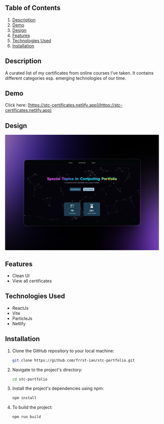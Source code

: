 ## Table of Contents

1. [Description](#description)
1. [Demo](#demo)
1. [Design](#design)
1. [Features](#features)
1. [Technologies Used](#technologies-used)
1. [Installation](#installation)

## Description

A curated list of my certificates from online courses I've taken. It contains different categories esp. emerging technologies of our time. 

## Demo

Click here: [https://stc-certificates.netlify.app](https://stc-certificates.netlify.app)

## Design

<div align='center'>
<img src='/public/screenshots/740_1x_shots_so.png' alt='Screenshot of desktop design'>
</div>

## Features

- Clean UI
- View all certificates

## Technologies Used

- ReactJs
- Vite
- ParticleJs
- Netlify

## Installation

1. Clone the GitHub repository to your local machine:

   ```bash
   git clone https://github.com/frrst-ian/stc-portfolio.git
   ```

2. Navigate to the project's directory:

   ```bash
   cd stc-portfolio
   ```

3. Install the project's dependencies using npm:

   ```bash
   npm install
   ```

4. To build the project:

   ```bash
   npm run build
   ```